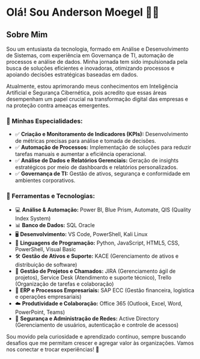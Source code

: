 # Olá! Sou Anderson Moegel 👋✨

## Sobre Mim
Sou um entusiasta da tecnologia, formado em Análise e Desenvolvimento de Sistemas, com experiência em Governança de TI, automação de processos e análise de dados. Minha jornada tem sido impulsionada pela busca de soluções eficientes e inovadoras, otimizando processos e apoiando decisões estratégicas baseadas em dados.

Atualmente, estou aprimorando meus conhecimentos em Inteligência Artificial e Segurança Cibernética, pois acredito que essas áreas desempenham um papel crucial na transformação digital das empresas e na proteção contra ameaças emergentes.

### 🔹 Minhas Especialidades:
- ✅ **Criação e Monitoramento de Indicadores (KPIs):** Desenvolvimento de métricas precisas para análise e tomada de decisões.
- ✅ **Automação de Processos:** Implementação de soluções para reduzir tarefas manuais e aumentar a eficiência operacional.
- ✅ **Análise de Dados e Relatórios Gerenciais:** Geração de insights estratégicos por meio de dashboards e relatórios personalizados.
- ✅ **Governança de TI:** Gestão de ativos, segurança e conformidade em ambientes corporativos.

### 🔹 Ferramentas e Tecnologias:
- 💻 **Análise & Automação:** Power BI, Blue Prism, Automate, QIS (Quality Index System)
- 📊 **Banco de Dados:** SQL Oracle
- 🖥️ **Desenvolvimento:** VS Code, PowerShell, Kali Linux
- 🚀 **Linguagens de Programação:** Python, JavaScript, HTML5, CSS, PowerShell, Visual Basic
- 🛠️ **Gestão de Ativos e Suporte:** KACE (Gerenciamento de ativos e distribuição de software)
- 📌 **Gestão de Projetos e Chamados:** JIRA (Gerenciamento ágil de projetos), Service Desk (Atendimento e suporte técnico), Trello (Organização de tarefas e colaboração)
- 🏢 **ERP e Processos Empresariais:** SAP ECC (Gestão financeira, logística e operações empresariais)
- ☁️ **Produtividade e Colaboração:** Office 365 (Outlook, Excel, Word, PowerPoint, Teams)
- 🔐 **Segurança e Administração de Redes:** Active Directory (Gerenciamento de usuários, autenticação e controle de acessos)

Sou movido pela curiosidade e aprendizado contínuo, sempre buscando desafios que me permitam crescer e agregar valor às organizações. Vamos nos conectar e trocar experiências! 🚀

